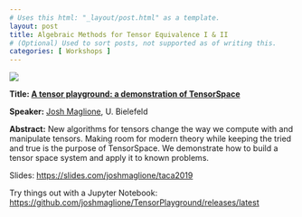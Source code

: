 ```yaml
---
# Uses this html: "_layout/post.html" as a template.
layout: post 
title: Algebraic Methods for Tensor Equivalence I & II
# (Optional) Used to sort posts, not supported as of writing this.
categories: [ Workshops ]
---
```


![](/uploads/images/logo.png)



<a name="Maglione" />
<b>Title: <a href="https://slides.com/joshmaglione/taca2019"> A tensor playground: a demonstration of TensorSpace</a></b>

**Speaker:** <a href="https://joshmaglione.weebly.com/">Josh Maglione</a>, U. Bielefeld

**Abstract:** New algorithms for tensors change the way we compute with and manipulate tensors. Making room for modern theory while keeping the tried and true is the purpose of TensorSpace. We demonstrate how to build a tensor space system and apply it to known problems.

Slides: 
https://slides.com/joshmaglione/taca2019

Try things out with a Jupyter Notebook:
https://github.com/joshmaglione/TensorPlayground/releases/latest 

